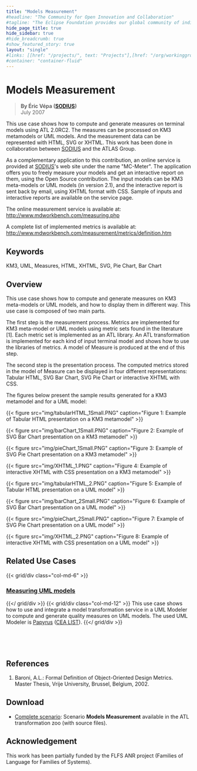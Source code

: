 ```yaml
---
title: "Models Measurement"
#headline: "The Community for Open Innovation and Collaboration"
#tagline: "The Eclipse Foundation provides our global community of individuals and organizations with a mature, scalable, and business-friendly environment for open source software collaboration and innovation."
hide_page_title: true
hide_sidebar: true
#hide_breadcrumb: true
#show_featured_story: true
layout: "single"
#links: [[href: "/projects/", text: "Projects"],[href: "/org/workinggroups/", text: "Working Group"],[href: "/membership/", text: "Members"],[href: "/org/value", text: "Business Value"]]
#container: "container-fluid"
---
```


# Models Measurement

> **By Éric Vépa ([SODIUS](https://www.sodius.com/))** \
> July 2007

This use case shows how to compute and generate measures on terminal models using ATL 2.0RC2. The measures can be processed on KM3 metamodels or UML models. And the measurement data can be represented with HTML, SVG or XHTML. This work has been done in collaboration between [SODIUS](https://www.sodius.com) and the ATLAS Group.

As a complementary application to this contribution, an online service is provided at [SODIUS](https://www.sodius.com)'s web site under the name "MC-Meter". The application offers you to freely measure your models and get an interactive report on them, using the Open Source contribution. The input models can be KM3 meta-models or UML models (in version 2.1), and the interactive report is sent back by email, using XHTML format with CSS. Sample of inputs and interactive reports are available on the service page.

The online measurement service is available at: http://www.mdworkbench.com/measuring.php

A complete list of implemented metrics is available at: http://www.mdworkbench.com/measurement/metrics/definition.htm

## Keywords

KM3, UML, Measures, HTML, XHTML, SVG, Pie Chart, Bar Chart

## Overview

This use case shows how to compute and generate measures on KM3 meta-models or UML models, and how to display them in different way. This use case is composed of two main parts.

The first step is the measurement process. Metrics are implemented for KM3 meta-model or UML models using metric sets found in the literature [1]. Each metric set is implemented as an ATL library. An ATL transformation is implemented for each kind of input terminal model and shows how to use the libraries of metrics. A model of Measure is produced at the end of this step.

The second step is the presentation process. The computed metrics stored in the model of Measure can be displayed in four different representations: Tabular HTML, SVG Bar Chart, SVG Pie Chart or interactive XHTML with CSS.

The figures below present the sample results generated for a KM3 metamodel and for a UML model:

{{< figure src="img/tabularHTML_1Small.PNG" caption="Figure 1: Example of Tabular HTML presentation on a KM3 metamodel" >}}

{{< figure src="img/barChart_1Small.PNG" caption="Figure 2: Example of SVG Bar Chart presentation on a KM3 metamodel" >}}

{{< figure src="img/pieChart_1Small.PNG" caption="Figure 3: Example of SVG Pie Chart presentation on a KM3 metamodel" >}}

{{< figure src="img/XHTML_1.PNG" caption="Figure 4: Example of interactive XHTML with CSS presentation on a KM3 metamodel" >}}

{{< figure src="img/tabularHTML_2.PNG" caption="Figure 5: Example of Tabular HTML presentation on a UML model" >}}

{{< figure src="img/barChart_2Small.PNG" caption="Figure 6: Example of SVG Bar Chart presentation on a UML model" >}}

{{< figure src="img/pieChart_2Small.PNG" caption="Figure 7: Example of SVG Pie Chart presentation on a UML model" >}}

{{< figure src="img/XHTML_2.PNG" caption="Figure 8: Example of interactive XHTML with CSS presentation on a UML model" >}}

## Related Use Cases

{{< grid/div class="col-md-6" >}}
### [Measuring UML models](../measuring_uml_models/)
{{</ grid/div >}}
{{< grid/div class="col-md-12" >}}
This use case shows how to use and integrate a model transformation service in a UML Modeler to compute and generate quality measures on UML models. The used UML Modeler is [Papyrus](https://eclipse.dev/papyrus/) ([CEA LIST](https://list.cea.fr/)).
{{</ grid/div >}}

&nbsp;

&nbsp;

## References

  1. Baroni, A.L.: Formal Definition of Object-Oriented Design Metrics. Master Thesis, Vrije University, Brussel, Belgium, 2002.

##  Download

  * [Complete scenario](../../atltransformations/#models-measurement): Scenario **Models Measurement** available in the ATL transformation zoo (with source files).

## Acknowledgement

This work has been partially funded by the FLFS ANR project (Families of Language for Families of Systems).
